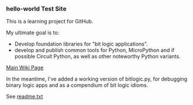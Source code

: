 
### hello-world Test Site 

This is a learning project for GitHub.  

My ultimate goal is to:
* Develop foundation libraries for "bit logic applications".
* develop and publish common tools for Python, MicroPython and if possible Circuit Python, as well as other noteworthy Python variants.

[Main Wiki Page](https://github.com/billbreit/hello-world/wiki)

In the meantime, I've added a working version of bitlogic.py, for debugging binary logic apps and as a compendium of bit logic idioms.

See [readme.txt](readme.txt.)




